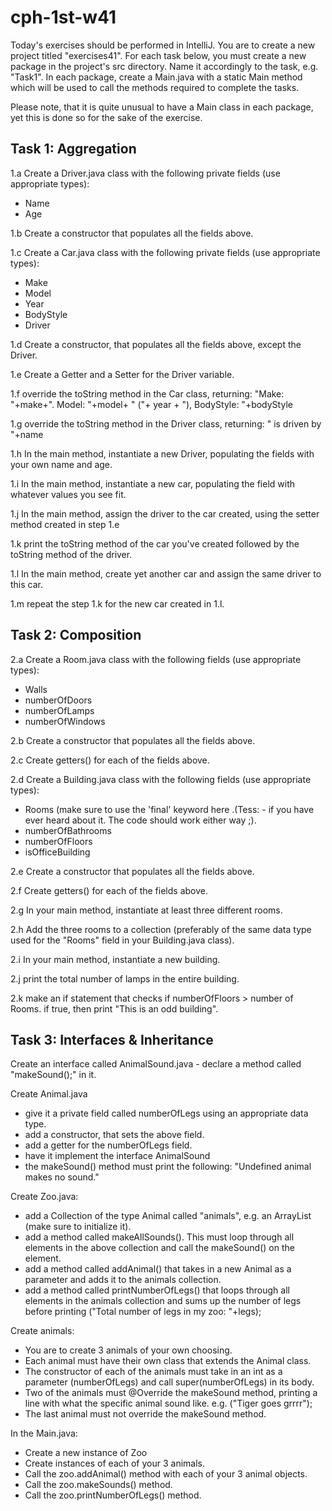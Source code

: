 # cph-1st-w41
Today's exercises should be performed in IntelliJ. 
You are to create a new project titled "exercises41". 
For each task below, you must create a new package in the project's src directory. Name it accordingly to the task, e.g. "Task1". 
In each package, create a Main.java with a static Main method which will be used to call the methods required to complete the tasks. 

Please note, that it is quite unusual to have a Main class in each package, yet this is done so for the sake of the exercise.

## Task 1: Aggregation
1.a Create a Driver.java class with the following private fields (use appropriate types): 
- Name
- Age

1.b Create a constructor that populates all the fields above. 

1.c Create a Car.java class with the following private fields (use appropriate types):
- Make
- Model
- Year
- BodyStyle
- Driver

1.d Create a constructor, that populates all the fields above, except the Driver. 

1.e Create a Getter and a Setter for the Driver variable.

1.f override the toString method in the Car class, returning:
     "Make: "+make+". Model: "+model+ " ("+ year + "), BodyStyle: "+bodyStyle
     
1.g override the toString method in the Driver class, returning: 
    " is driven by "+name

1.h In the main method, instantiate a new Driver, populating the fields with your own name and age. 

1.i In the main method, instantiate a new car, populating the field with whatever values you see fit. 

1.j In the main method, assign the driver to the car created, using the setter method created in step 1.e

1.k print the toString method of the car you've created followed by the toString method of the driver. 

1.l In the main method, create yet another car and assign the same driver to this car. 

1.m repeat the step 1.k for the new car created in 1.l. 


## Task 2: Composition
2.a Create a Room.java class with the following fields (use appropriate types): 
- Walls
- numberOfDoors
- numberOfLamps
- numberOfWindows

2.b Create a constructor that populates all the fields above.

2.c Create getters() for each of the fields above. 

2.d Create a Building.java class with the following fields (use appropriate types):
- Rooms (make sure to use the \'final\' keyword here .(Tess: - if you have ever heard about it. The code should work either way ;).
- numberOfBathrooms
- numberOfFloors
- isOfficeBuilding

2.e Create a constructor that populates all the fields above. 

2.f Create getters() for each of the fields above. 
    
2.g In your main method, instantiate at least three different rooms. 

2.h Add the three rooms to a collection (preferably of the same data type used for the "Rooms" field in your Building.java class).

2.i In your main method, instantiate a new building.

2.j print the total number of lamps in the entire building.

2.k make an if statement that checks if numberOfFloors > number of Rooms. if true, then print "This is an odd building". 



## Task 3: Interfaces & Inheritance 
Create an interface called AnimalSound.java 
    - declare a method called "makeSound();" in it. 

Create Animal.java
- give it a private field called numberOfLegs using an appropriate data type. 
- add a constructor, that sets the above field. 
- add a getter for the numberOfLegs field. 
- have it implement the interface AnimalSound
- the makeSound() method must print the following: "Undefined animal makes no sound."

Create Zoo.java:
- add a Collection of the type Animal called "animals", e.g. an ArrayList (make sure to initialize it).
- add a method called makeAllSounds(). This must loop through all elements in the above collection and call the makeSound() on the element. 
- add a method called addAnimal() that takes in a new Animal as a parameter and adds it to the animals collection. 
- add a method called printNumberOfLegs() that loops through all elements in the animals collection and sums up the number of legs before printing ("Total number of legs in my zoo: "+legs);

Create animals: 
- You are to create 3 animals of your own choosing. 
- Each animal must have their own class that extends the Animal class. 
- The constructor of each of the animals must take in an int as a parameter (numberOfLegs) and call super(numberOfLegs) in its body. 
- Two of the animals must @Override the makeSound method, printing a line with what the specific animal sound like. e.g. ("Tiger goes grrrr"); 
- The last animal must not override the makeSound method. 

In the Main.java: 
- Create a new instance of Zoo
- Create instances of each of your 3 animals. 
- Call the zoo.addAnimal() method with each of your 3 animal objects. 
- Call the zoo.makeSounds() method. 
- Call the zoo.printNumberOfLegs() method. 
